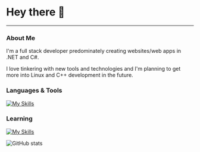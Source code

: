 <h1 align="left">
Hey there 👋
</h1>

<!--
<figure>
  <blockquote align="left">
  "A common mistake that people make when trying to design something completely foolproof is to underestimate the ingenuity of complete fools" - Douglas Adams
  </blockquote>
</figure>
-->

---

### About Me
I'm a full stack developer predominately creating websites/web apps in .NET and C#. 

I love tinkering with new tools and technologies and I'm planning to get more into Linux and C++ development in the future.

### Languages & Tools
[![My Skills](https://skillicons.dev/icons?i=cs,dotnet,mysql,py,php,html,css,js,sass,bootstrap,figma&perline=6)](https://skillicons.dev)

### Learning
[![My Skills](https://skillicons.dev/icons?i=laravel,docker,graphql,java,linux,&perline=6)](https://skillicons.dev)

![GitHub stats](https://github-readme-stats.vercel.app/api?username=samward359&show_icons=true&theme=dark&rank_icon=github)
